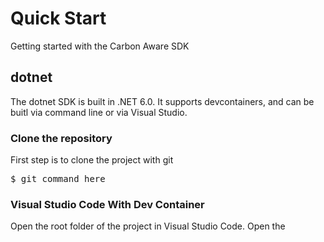 # Quick Start
Getting started with the Carbon Aware SDK

## dotnet
The dotnet SDK is built in .NET 6.0.  It supports devcontainers, and can be buitl via command line or via Visual Studio.

### Clone the repository 
First step is to clone the project with git
<pre>$ git command here</pre>

### Visual Studio Code With Dev Container
Open the root folder of the project in Visual Studio Code.
Open the 

